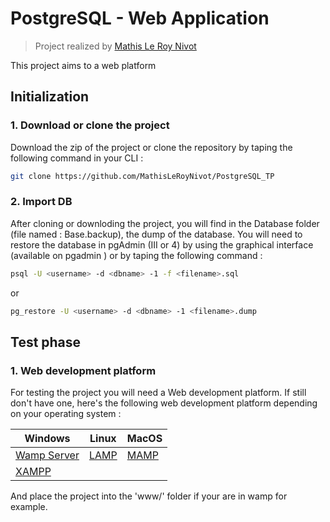 # PostgreSQL - Web Application

> Project realized by [Mathis Le Roy Nivot](https://github.com/MathisLeRoyNivot)

This project aims to a web platform 

## Initialization 

### 1. Download or clone the project
Download the zip of the project or clone the repository by taping the following command in your CLI :
```bash
git clone https://github.com/MathisLeRoyNivot/PostgreSQL_TP
```
### 2. Import DB 
After cloning or downloding the project, you will find in the Database folder (file named : Base.backup), the dump of the database. You will need to restore the database in pgAdmin (III or 4) by using the graphical interface (available on pgadmin ) or by taping the following command :

```bash
psql -U <username> -d <dbname> -1 -f <filename>.sql
```
or
```bash
pg_restore -U <username> -d <dbname> -1 <filename>.dump
```

## Test phase

### 1. Web development platform
For testing the project you will need a Web development platform. If still don't have one, here's the following web development platform depending on your operating system : 

| Windows | Linux | MacOS |
|---|---|---|
[Wamp Server](http://www.wampserver.com)  | [LAMP](https://doc.ubuntu-fr.org/lamp) | [MAMP](https://www.mamp.info/en/) |
[XAMPP](https://www.apachefriends.org/fr/download.html)|

And place the project into the 'www/' folder if your are in wamp for example.
